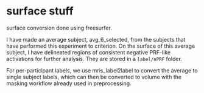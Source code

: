 # surface stuff
surface conversion done using freesurfer.

I have made an average subject, avg_6_selected, from the subjects that have performed this experiment to criterion. On the surface of this average subject, I have delineated regions of consistent negative PRF-like activations for further analysis. They are stored in a `label/nPRF` folder. 

For per-participant labels, we use mris_label2label to convert the average to single subject labels, which can then be converted to volume with the masking workflow already used in preprocessing. 
